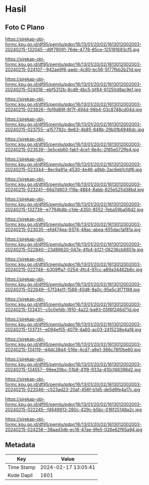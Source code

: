 # Hasil

## Foto C Plano

https://sirekap-obj-formc.kpu.go.id/df95/pemilu/pdpr/16/13/01/20/02/1613012002003-20240215-132045--d9f79091-76de-4776-85ce-125191693cf5.jpg

https://sirekap-obj-formc.kpu.go.id/df95/pemilu/pdpr/16/13/01/20/02/1613012002003-20240215-024107--942ae9f6-aadc-4c80-bc56-5f77fbb2b21d.jpg

https://sirekap-obj-formc.kpu.go.id/df95/pemilu/pdpr/16/13/01/20/02/1613012002003-20240215-024018--ebf5312b-8cd8-4bc5-bf84-61250d8ac9e1.jpg

https://sirekap-obj-formc.kpu.go.id/df95/pemilu/pdpr/16/13/01/20/02/1613012002003-20240215-023926--fbf9d89f-8f7f-494d-98b4-03c8748cd04d.jpg

https://sirekap-obj-formc.kpu.go.id/df95/pemilu/pdpr/16/13/01/20/02/1613012002003-20240215-023755--a157792c-8e63-4b85-848b-29b0fb6946dc.jpg

https://sirekap-obj-formc.kpu.go.id/df95/pemilu/pdpr/16/13/01/20/02/1613012002003-20240215-023539--3e5ceb60-fab1-4ce1-8e4c-2f85e072ffe4.jpg

https://sirekap-obj-formc.kpu.go.id/df95/pemilu/pdpr/16/13/01/20/02/1613012002003-20240215-023344--8ec9a91a-4530-4e46-a9bb-2ac6eb1cfdf6.jpg

https://sirekap-obj-formc.kpu.go.id/df95/pemilu/pdpr/16/13/01/20/02/1613012002003-20240215-023241--66d7d803-f19a-4884-8abb-825e525d38bd.jpg

https://sirekap-obj-formc.kpu.go.id/df95/pemilu/pdpr/16/13/01/20/02/1613012002003-20240215-132739--e7794b8b-c1de-4350-8552-7eba59ba56d2.jpg

https://sirekap-obj-formc.kpu.go.id/df95/pemilu/pdpr/16/13/01/20/02/1613012002003-20240215-023035--efd474ea-9374-48ac-abea-655dac1af81a.jpg

https://sirekap-obj-formc.kpu.go.id/df95/pemilu/pdpr/16/13/01/20/02/1613012002003-20240215-022840--23d89820-047e-4fb4-b121-08236cb6651e.jpg

https://sirekap-obj-formc.kpu.go.id/df95/pemilu/pdpr/16/13/01/20/02/1613012002003-20240215-022748--b309ffa7-0254-4fc4-97cc-a89a34462b6c.jpg

https://sirekap-obj-formc.kpu.go.id/df95/pemilu/pdpr/16/13/01/20/02/1613012002003-20240215-022649--57f34e11-1588-40d8-8a0c-95e5c3f71198.jpg

https://sirekap-obj-formc.kpu.go.id/df95/pemilu/pdpr/16/13/01/20/02/1613012002003-20240215-133431--c5c0efdb-1910-4a22-ba93-05f6f246d71d.jpg

https://sirekap-obj-formc.kpu.go.id/df95/pemilu/pdpr/16/13/01/20/02/1613012002003-20240215-133731--e094ef55-4079-4a60-ac03-2415238e4a18.jpg

https://sirekap-obj-formc.kpu.go.id/df95/pemilu/pdpr/16/13/01/20/02/1613012002003-20240215-134119--d4dc38d4-516e-4cd7-a8e1-366c78f0be60.jpg

https://sirekap-obj-formc.kpu.go.id/df95/pemilu/pdpr/16/13/01/20/02/1613012002003-20240215-134557--98ee29bc-51b8-41f8-933a-410cf48398d2.jpg

https://sirekap-obj-formc.kpu.go.id/df95/pemilu/pdpr/16/13/01/20/02/1613012002003-20240215-022046--c523ad23-20af-456f-b1d5-de5d6fe4a17c.jpg

https://sirekap-obj-formc.kpu.go.id/df95/pemilu/pdpr/16/13/01/20/02/1613012002003-20240215-022245--f4649913-280c-429c-b5bc-016f25148a2c.jpg

https://sirekap-obj-formc.kpu.go.id/df95/pemilu/pdpr/16/13/01/20/02/1613012002003-20240215-024256--38aad3db-ec16-47ae-9fe5-026e62f65a94.jpg


## Metadata

| Key        | Value               |
| ---------- | ------------------- |
| Time Stamp | 2024-02-17 13:05:41 |
| Kode Dapil | 1601                |



